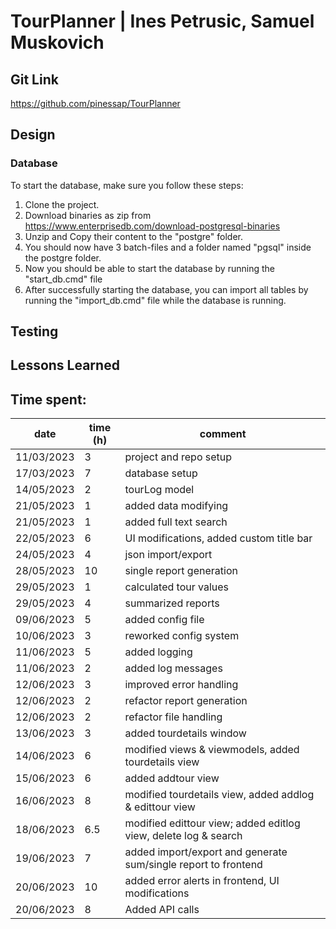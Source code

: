 # TourPlanner | Ines Petrusic, Samuel Muskovich

## Git Link

https://github.com/pinessap/TourPlanner

## Design

### Database

To start the database, make sure you follow these steps:

1. Clone the project.
2. Download binaries as zip from https://www.enterprisedb.com/download-postgresql-binaries
3. Unzip and Copy their content to the "postgre" folder.
4. You should now have 3 batch-files and a folder named "pgsql" inside the postgre folder.
5. Now you should be able to start the database by running the "start_db.cmd" file
6. After successfully starting the database, you can import all tables by running the "import_db.cmd" file while the database is running.

## Testing

## Lessons Learned

## Time spent:

| date       | time (h) | comment                                                         |
|------------|----------|-----------------------------------------------------------------|
| 11/03/2023 | 3        | project and repo setup                                          |
| 17/03/2023 | 7        | database setup                                                  |
| 14/05/2023 | 2        | tourLog model                                                   |
| 21/05/2023 | 1        | added data modifying                                            |
| 21/05/2023 | 1        | added full text search                                          |
| 22/05/2023 | 6        | UI modifications, added custom title bar                        |
| 24/05/2023 | 4        | json import/export                                              |
| 28/05/2023 | 10       | single report generation                                        |
| 29/05/2023 | 1        | calculated tour values                                          |
| 29/05/2023 | 4        | summarized reports                                              |
| 09/06/2023 | 5        | added config file                                               |
| 10/06/2023 | 3        | reworked config system                                          |
| 11/06/2023 | 5        | added logging                                                   |
| 11/06/2023 | 2        | added log messages                                              |
| 12/06/2023 | 3        | improved error handling                                         |
| 12/06/2023 | 2        | refactor report generation                                      |
| 12/06/2023 | 2        | refactor file handling                                          |
| 13/06/2023 | 3        | added tourdetails window                                        |
| 14/06/2023 | 6        | modified views & viewmodels, added tourdetails view             |
| 15/06/2023 | 6        | added addtour view                                              |
| 16/06/2023 | 8        | modified tourdetails view, added addlog & edittour view         |
| 18/06/2023 | 6.5      | modified edittour view; added editlog view, delete log & search |
| 19/06/2023 | 7        | added import/export and generate sum/single report to frontend  |
| 20/06/2023 | 10       | added error alerts in frontend, UI modifications                |
| 20/06/2023 | 8        | Added API calls                                                 |
